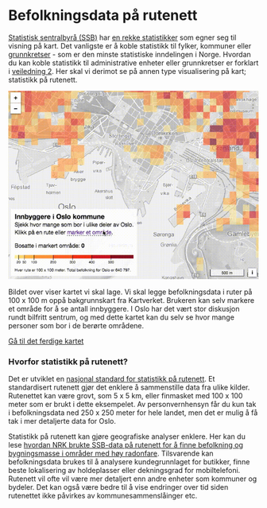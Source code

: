 # Befolkningsdata på rutenett

<a href="http://www.ssb.no/">Statistisk sentralbyrå (SSB)</a> har <a href="https://www.ssb.no/statistikkbanken">en rekke statistikker</a> som egner seg til visning på kart. Det vanligste er å koble statistikk til fylker, kommuner eller <a href="http://kartverket.no/Kart/Kartdata/Grenser/Produktark-for-grunnkretser/">grunnkretser</a> - som er den minste statistiske inndelingen i Norge. Hvordan du kan koble statistikk til administrative enheter eller grunnkretser er forklart i <a href="https://github.com/GeoForum/veiledning02">veiledning 2</a>. Her skal vi derimot se på annen type visualisering på kart; statistikk på rutenett. 

![Befolkningskart for Oslo](img/oslopop.gif)

Bildet over viser kartet vi skal lage. Vi skal legge befolkningsdata i ruter på 100 x 100 m oppå bakgrunnskart fra Kartverket. Brukeren kan selv markere et område for å se antall innbyggere. I Oslo har det vært stor diskusjon rundt bilfritt sentrum, og med dette kartet kan du selv se hvor mange personer som bor i de berørte områdene. 

<a href="http://geoforum.github.io/veiledning08/">Gå til det ferdige kartet</a>

### Hvorfor statistikk på rutenett?
Det er utviklet en <a href="https://www.ssb.no/natur-og-miljo/artikler-og-publikasjoner/statistical-grids-for-norway">nasjonal standard for statistikk på rutenett</a>. Et standardisert rutenett gjør det enklere å sammenstille data fra ulike kilder. Rutenettet kan være grovt, som 5 x 5 km, eller finmasket med 100 x 100 meter som er brukt i dette eksempelet. Av personvernhensyn får du kun tak i befolkningsdata ned 250 x 250 meter for hele landet, men det er mulig å få tak i mer detaljerte data for Oslo.  

Statistikk på rutenett kan gjøre geografiske analyser enklere. Her kan du lese <a href="https://nrkbeta.no/2015/06/25/slik-undersokte-nrk-radonkartene/">hvordan NRK brukte SSB-data på rutenett for å finne befolkning og bygningsmasse i områder med høy radonfare</a>. Tilsvarende kan befolkningsdata brukes til å analysere kundegrunnlaget for butikker, finne beste lokalisering av holdeplasser eller dekningsgrad for mobiltelefoni. Rutenett vil ofte vil være mer detaljert enn andre enheter som kommuner og bydeler. Det kan også være bedre til å vise endringer over tid siden rutenettet ikke påvirkes av kommunesammenslåinger etc. 
  


